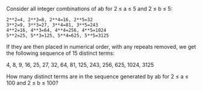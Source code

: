 

Consider all integer combinations of ab for 2 ≤ a ≤ 5 and 2 ≤ b ≤ 5:

    2**2=4, 2**3=8, 2**4=16, 2**5=32
    3**2=9, 3**3=27, 3**4=81, 3**5=243
    4**2=16, 4**3=64, 4**4=256, 4**5=1024
    5**2=25, 5**3=125, 5**4=625, 5**5=3125

If they are then placed in numerical order, with any repeats removed, we get the following sequence of 15 distinct terms:

4, 8, 9, 16, 25, 27, 32, 64, 81, 125, 243, 256, 625, 1024, 3125

How many distinct terms are in the sequence generated by ab for 2 ≤ a ≤ 100 and 2 ≤ b ≤ 100?
